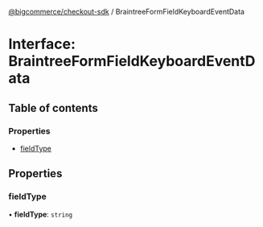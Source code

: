 [@bigcommerce/checkout-sdk](../README.md) / BraintreeFormFieldKeyboardEventData

# Interface: BraintreeFormFieldKeyboardEventData

## Table of contents

### Properties

- [fieldType](BraintreeFormFieldKeyboardEventData.md#fieldtype)

## Properties

### fieldType

• **fieldType**: `string`
